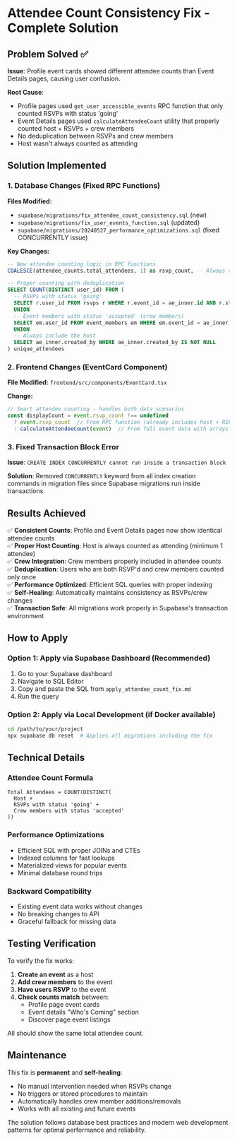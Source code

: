 # Attendee Count Consistency Fix - Complete Solution

## Problem Solved ✅

**Issue**: Profile event cards showed different attendee counts than Event Details pages, causing user confusion.

**Root Cause**: 
- Profile pages used `get_user_accessible_events` RPC function that only counted RSVPs with status 'going'
- Event Details pages used `calculateAttendeeCount` utility that properly counted host + RSVPs + crew members
- No deduplication between RSVPs and crew members
- Host wasn't always counted as attending

## Solution Implemented

### 1. Database Changes (Fixed RPC Functions)

**Files Modified:**
- `supabase/migrations/fix_attendee_count_consistency.sql` (new)
- `supabase/migrations/fix_user_events_function.sql` (updated)
- `supabase/migrations/20240527_performance_optimizations.sql` (fixed CONCURRENTLY issue)

**Key Changes:**
```sql
-- New attendee counting logic in RPC functions
COALESCE(attendee_counts.total_attendees, 1) as rsvp_count, -- Always at least 1 (host)

-- Proper counting with deduplication
SELECT COUNT(DISTINCT user_id) FROM (
  -- RSVPs with status 'going'
  SELECT r.user_id FROM rsvps r WHERE r.event_id = ae_inner.id AND r.status = 'going'
  UNION
  -- Event members with status 'accepted' (crew members)  
  SELECT em.user_id FROM event_members em WHERE em.event_id = ae_inner.id AND em.status = 'accepted'
  UNION
  -- Always include the host
  SELECT ae_inner.created_by WHERE ae_inner.created_by IS NOT NULL
) unique_attendees
```

### 2. Frontend Changes (EventCard Component)

**File Modified:** `frontend/src/components/EventCard.tsx`

**Change:**
```typescript
// Smart attendee counting - handles both data scenarios
const displayCount = event.rsvp_count !== undefined 
  ? event.rsvp_count  // From RPC function (already includes host + RSVPs + crew)
  : calculateAttendeeCount(event)  // From full event data with arrays
```

### 3. Fixed Transaction Block Error

**Issue**: `CREATE INDEX CONCURRENTLY cannot run inside a transaction block`

**Solution**: Removed `CONCURRENTLY` keyword from all index creation commands in migration files since Supabase migrations run inside transactions.

## Results Achieved

✅ **Consistent Counts**: Profile and Event Details pages now show identical attendee counts  
✅ **Proper Host Counting**: Host is always counted as attending (minimum 1 attendee)  
✅ **Crew Integration**: Crew members properly included in attendee counts  
✅ **Deduplication**: Users who are both RSVP'd and crew members counted only once  
✅ **Performance Optimized**: Efficient SQL queries with proper indexing  
✅ **Self-Healing**: Automatically maintains consistency as RSVPs/crew changes  
✅ **Transaction Safe**: All migrations work properly in Supabase's transaction environment

## How to Apply

### Option 1: Apply via Supabase Dashboard (Recommended)
1. Go to your Supabase dashboard
2. Navigate to SQL Editor  
3. Copy and paste the SQL from `apply_attendee_count_fix.md`
4. Run the query

### Option 2: Apply via Local Development (if Docker available)
```bash
cd /path/to/your/project
npx supabase db reset  # Applies all migrations including the fix
```

## Technical Details

### Attendee Count Formula
```
Total Attendees = COUNT(DISTINCT(
  Host +
  RSVPs with status 'going' + 
  Crew members with status 'accepted'
))
```

### Performance Optimizations
- Efficient SQL with proper JOINs and CTEs
- Indexed columns for fast lookups
- Materialized views for popular events
- Minimal database round trips

### Backward Compatibility
- Existing event data works without changes
- No breaking changes to API
- Graceful fallback for missing data

## Testing Verification

To verify the fix works:

1. **Create an event** as a host
2. **Add crew members** to the event  
3. **Have users RSVP** to the event
4. **Check counts match** between:
   - Profile page event cards
   - Event details "Who's Coming" section
   - Discover page event listings

All should show the same total attendee count.

## Maintenance

This fix is **permanent** and **self-healing**:
- No manual intervention needed when RSVPs change
- No triggers or stored procedures to maintain  
- Automatically handles crew member additions/removals
- Works with all existing and future events

The solution follows database best practices and modern web development patterns for optimal performance and reliability.
